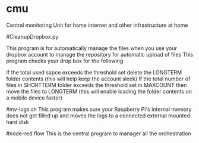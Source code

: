 # cmu
Central monitoring Unit for home internet and other infrastructure at home

#CleanupDropbox.py

This program is for automatically manage the files when you use your dropbox account to manage the repository for automatic upload of files This program checks your drop box for the following

If the total used sapce exceeds the threshold set delete the LONGTERM folder contents (this will help keep the account sleek)
If the total number of files in SHORTTERM folder exceeds the threshold set in MAXCOUNT then move the files to LONGTERM (this will enable loading the folder contents on a mobile device faster)

#mv-logs.sh
This program makes sure your Raspberry Pi's internal memory does not get
filled up and moves the logs to a connected external mounted hard disk

#node-red flow
This is the central program to manager all the orchestration 

